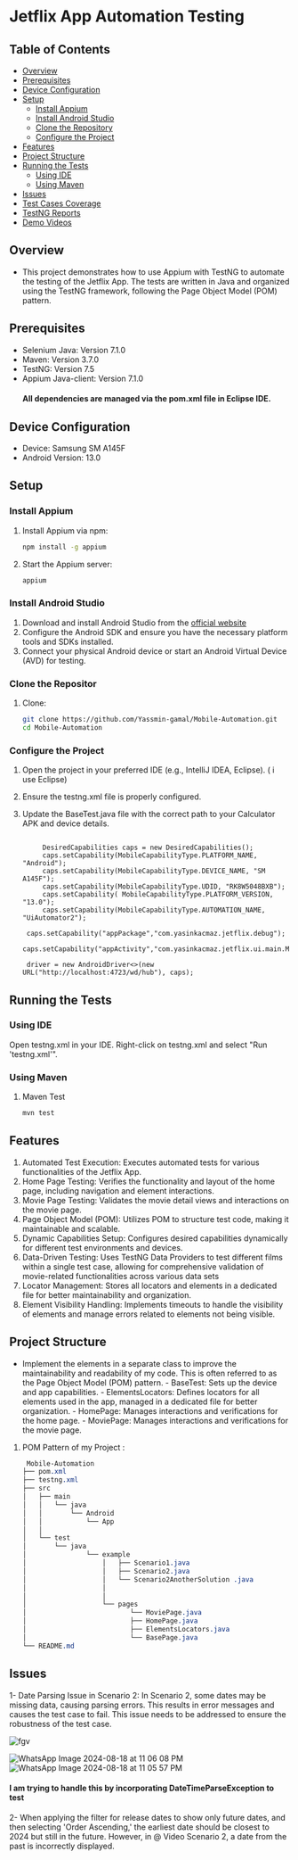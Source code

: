 # Jetflix App Automation Testing

 ## Table of Contents
- [Overview](#Overview)
- [Prerequisites](#Prerequisites)
- [Device Configuration](#Device-Configuration)
- [Setup](#setup)
    - [Install Appium](#install-appium)
    - [Install Android Studio](#install-android-studio)
    - [Clone the Repository](#clone-the-repository)
    - [Configure the Project](#configure-the-project)
- [Features](#Features)
- [Project Structure](#Project-Structure)
- [Running the Tests](#running-the-tests)
  - [Using IDE](#using-ide)
  - [Using Maven](#using-maven)
- [Issues](#Issues)
- [Test Cases Coverage](#Test-Cases-Coverage)
- [TestNG Reports](#TestNG-Reports)
- [Demo Videos](#Demo-Videos) 


## Overview
- This project demonstrates how to use Appium with TestNG to automate the testing of the Jetflix App. The tests are written in Java and organized using the TestNG framework, following the Page Object Model (POM) pattern.

## Prerequisites

- Selenium Java: Version 7.1.0
- Maven: Version 3.7.0
- TestNG: Version 7.5
- Appium Java-client: Version 7.1.0
  #### All dependencies are managed via the pom.xml file in Eclipse IDE.
  
## Device Configuration

- Device: Samsung SM A145F
- Android Version: 13.0

## Setup

### Install Appium

1. Install Appium via npm:

   ```sh
   npm install -g appium

2. Start the Appium server:
      ```sh
   appium

### Install Android Studio
1. Download and install Android Studio from the [official website](https://developer.android.com/studio)
2. Configure the Android SDK and ensure you have the necessary platform tools and SDKs installed.
3. Connect your physical Android device or start an Android Virtual Device (AVD) for testing.

### Clone the Repositor
1. Clone:

   ```sh
   git clone https://github.com/Yassmin-gamal/Mobile-Automation.git
   cd Mobile-Automation

### Configure the Project
1. Open the project in your preferred IDE (e.g., IntelliJ IDEA, Eclipse). ( i use Eclipse)
2. Ensure the testng.xml file is properly configured.
3. Update the BaseTest.java file with the correct path to your Calculator APK and device details.
   
   ```java(Java)
   
        DesiredCapabilities caps = new DesiredCapabilities();
        caps.setCapability(MobileCapabilityType.PLATFORM_NAME, "Android");
        caps.setCapability(MobileCapabilityType.DEVICE_NAME, "SM A145F"); 
        caps.setCapability(MobileCapabilityType.UDID, "RK8W5048BXB");
        caps.setCapability( MobileCapabilityType.PLATFORM_VERSION, "13.0");
        caps.setCapability(MobileCapabilityType.AUTOMATION_NAME, "UiAutomator2");
        
    caps.setCapability("appPackage","com.yasinkacmaz.jetflix.debug");
 	  caps.setCapability("appActivity","com.yasinkacmaz.jetflix.ui.main.MainActivity");

    driver = new AndroidDriver<>(new URL("http://localhost:4723/wd/hub"), caps);

## Running the Tests

### Using IDE
   Open testng.xml in your IDE.
   Right-click on testng.xml and select "Run 'testng.xml'".

### Using Maven
1. Maven Test
   ```sh
   mvn test


## Features
1. Automated Test Execution: Executes automated tests for various functionalities of the Jetflix App.
2. Home Page Testing: Verifies the functionality and layout of the home page, including navigation and element interactions.
3. Movie Page Testing: Validates the movie detail views and interactions on the movie page.
4. Page Object Model (POM): Utilizes POM to structure test code, making it maintainable and scalable.
5. Dynamic Capabilities Setup: Configures desired capabilities dynamically for different test environments and devices.
6. Data-Driven Testing: Uses TestNG Data Providers to test different films within a single test case, allowing for comprehensive validation of movie-related functionalities across various data sets
7. Locator Management: Stores all locators and elements in a dedicated file for better maintainability and organization.
8. Element Visibility Handling: Implements timeouts to handle the visibility of elements and manage errors related to elements not being visible.

## Project Structure

- Implement the elements in a separate class to improve the maintainability and readability of my code. This is often referred to as the Page Object Model (POM) pattern. 
        - BaseTest: Sets up the device and app capabilities.
        - ElementsLocators: Defines locators for all elements used in the app, managed in a dedicated file for better organization.
        - HomePage: Manages interactions and verifications for the home page.
        - MoviePage: Manages interactions and verifications for the movie page.

1. POM Pattern of my Project :
   ```css
    Mobile-Automation
   ├── pom.xml
   ├── testng.xml
   ├── src
   │   ├── main
   │   │   └── java
   │   │       └── Android
   │   │           └── App
   │   │       
   │   └── test
   │       └── java
   │               └── example
   │                   │   ├── Scenario1.java
   │                   │   ├── Scenario2.java
   │                   │   └── Scenario2AnotherSolution .java
   │                   │   
   │                   │   
   │                   └── pages
   │                          └── MoviePage.java
   │                          ├── HomePage.java
   │                          ├── ElementsLocators.java
   │                          └── BasePage.java
   └── README.md

## Issues 
1- Date Parsing Issue in Scenario 2: In Scenario 2, some dates may be missing data, causing parsing errors. This results in error messages and causes the test case to fail. This issue needs to be addressed to ensure the robustness of the test case.
  
   ![fgv](https://github.com/user-attachments/assets/906723c9-f89a-4cfb-955b-f9c28149fca4)

   ![WhatsApp Image 2024-08-18 at 11 06 08 PM](https://github.com/user-attachments/assets/8fa1a523-b960-4948-b5e0-23baec0b40ab)
   ![WhatsApp Image 2024-08-18 at 11 05 57 PM](https://github.com/user-attachments/assets/cffafa05-7090-4696-9758-145a482c8f2f)

   #### I am trying to handle this by incorporating DateTimeParseException to test

   
2- When applying the filter for release dates to show only future dates, and then selecting 'Order Ascending,' the earliest date should be closest to 2024 but still in the future. However, in @ Video Scenario 2, a date from the past is incorrectly displayed.
